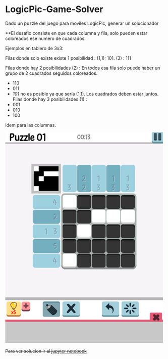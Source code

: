 # LogicPic-Game-Solver
Dado un puzzle del juego para moviles LogicPic, generar un solucionador

**El desafio consiste en que cada columna y fila, solo pueden estar coloreados ese numero de cuadrados. 

Ejemplos en tablero de 3x3: 

Filas donde solo existe existe 1 posibilidad :
(1,1):  101. 
(3)  :  111

Filas donde hay 2 posibilidades
(2) : En todos esa fila solo puede haber un grupo de 2 cuadrados seguidos coloreados.
  - 110
  - 011
  - *101* no es posible ya que sería (1,1). Los cuadrados deben estar juntos.
Filas donde hay 3 posibilidades
(1) : 
  - 001
  - 010
  - 100

idem para las columnas. 


<img src="./logicPic_example.png" width="500">

~~Para ver solucion ir al [jupyter notebook](./jupyter/SolTebinski.ipynb)~~